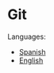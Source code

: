 # Git

Languages: 

* [Spanish](https://github.com/danielmoreno58/documentation/tree/development/Git/README.es.md)
* [English](https://github.com/danielmoreno58/documentation/tree/development/Git/README.md)
